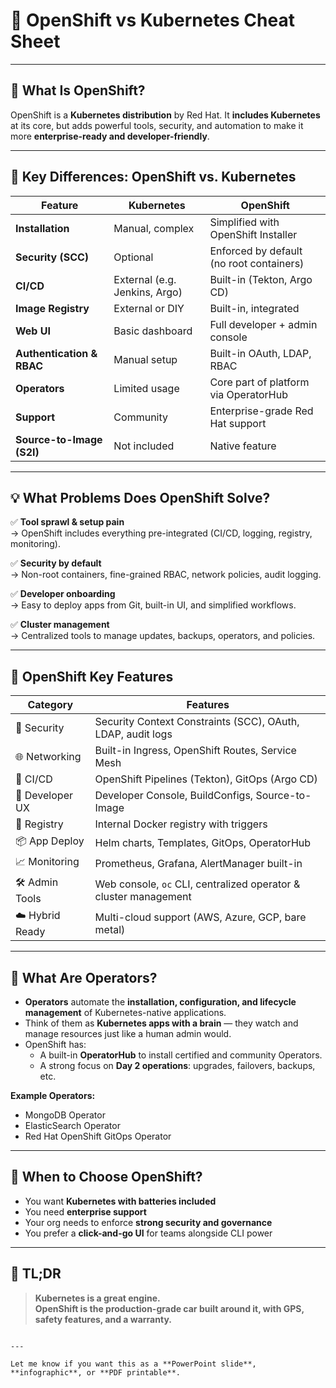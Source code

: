 
# 🧠 OpenShift vs Kubernetes Cheat Sheet

---

## 🤔 What Is OpenShift?

OpenShift is a **Kubernetes distribution** by Red Hat. It **includes Kubernetes** at its core, but adds powerful tools, security, and automation to make it more **enterprise-ready and developer-friendly**.

---

## 🧩 Key Differences: OpenShift vs. Kubernetes

| Feature                        | Kubernetes            | OpenShift                               |
|-------------------------------|-----------------------|------------------------------------------|
| **Installation**              | Manual, complex       | Simplified with OpenShift Installer      |
| **Security (SCC)**            | Optional              | Enforced by default (no root containers) |
| **CI/CD**                     | External (e.g. Jenkins, Argo) | Built-in (Tekton, Argo CD)     |
| **Image Registry**            | External or DIY       | Built-in, integrated                     |
| **Web UI**                    | Basic dashboard       | Full developer + admin console           |
| **Authentication & RBAC**     | Manual setup          | Built-in OAuth, LDAP, RBAC               |
| **Operators**                 | Limited usage         | Core part of platform via OperatorHub    |
| **Support**                   | Community             | Enterprise-grade Red Hat support         |
| **Source-to-Image (S2I)**     | Not included          | Native feature                           |

---

## 💡 What Problems Does OpenShift Solve?

✅ **Tool sprawl & setup pain**  
→ OpenShift includes everything pre-integrated (CI/CD, logging, registry, monitoring).

✅ **Security by default**  
→ Non-root containers, fine-grained RBAC, network policies, audit logging.

✅ **Developer onboarding**  
→ Easy to deploy apps from Git, built-in UI, and simplified workflows.

✅ **Cluster management**  
→ Centralized tools to manage updates, backups, operators, and policies.

---

## 🚀 OpenShift Key Features

| Category        | Features                                                                 |
|----------------|--------------------------------------------------------------------------|
| 🔐 Security     | Security Context Constraints (SCC), OAuth, LDAP, audit logs             |
| 🌐 Networking   | Built-in Ingress, OpenShift Routes, Service Mesh                        |
| 🔄 CI/CD        | OpenShift Pipelines (Tekton), GitOps (Argo CD)                          |
| 🧱 Developer UX | Developer Console, BuildConfigs, Source-to-Image                        |
| 🐳 Registry     | Internal Docker registry with triggers                                  |
| 📦 App Deploy   | Helm charts, Templates, GitOps, OperatorHub                             |
| 📈 Monitoring   | Prometheus, Grafana, AlertManager built-in                              |
| 🛠 Admin Tools  | Web console, `oc` CLI, centralized operator & cluster management        |
| ☁️ Hybrid Ready | Multi-cloud support (AWS, Azure, GCP, bare metal)                      |

---

## 🧠 What Are Operators?

- **Operators** automate the **installation, configuration, and lifecycle management** of Kubernetes-native applications.
- Think of them as **Kubernetes apps with a brain** — they watch and manage resources just like a human admin would.
- OpenShift has:
  - A built-in **OperatorHub** to install certified and community Operators.
  - A strong focus on **Day 2 operations**: upgrades, failovers, backups, etc.
  
**Example Operators:**
- MongoDB Operator
- ElasticSearch Operator
- Red Hat OpenShift GitOps Operator

---

## 🎯 When to Choose OpenShift?

- You want **Kubernetes with batteries included**
- You need **enterprise support**
- Your org needs to enforce **strong security and governance**
- You prefer a **click-and-go UI** for teams alongside CLI power

---

## 🧪 TL;DR

> **Kubernetes is a great engine.**  
> **OpenShift is the production-grade car built around it, with GPS, safety features, and a warranty.**

```

---

Let me know if you want this as a **PowerPoint slide**, **infographic**, or **PDF printable**.
